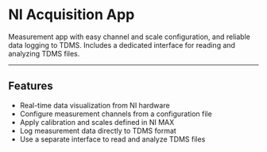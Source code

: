 # NI Acquisition App

Measurement app with easy channel and scale configuration, and reliable data logging to TDMS. Includes a dedicated interface for reading and analyzing TDMS files.

---

## Features
- Real-time data visualization from NI hardware  
- Configure measurement channels from a configuration file  
- Apply calibration and scales defined in NI MAX  
- Log measurement data directly to TDMS format  
- Use a separate interface to read and analyze TDMS files  
